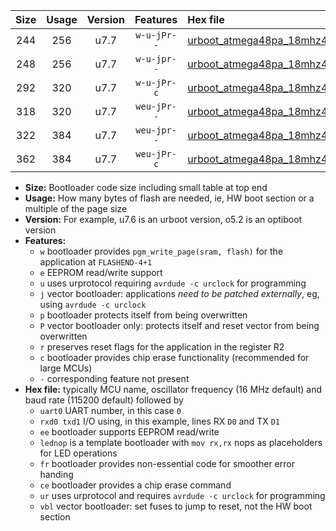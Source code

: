 |Size|Usage|Version|Features|Hex file|
|:-:|:-:|:-:|:-:|:--|
|244|256|u7.7|`w-u-jPr--`|[urboot_atmega48pa_18mhz432_2400bps_uart0_rxd0_txd1_lednop_ur_vbl.hex](https://raw.githubusercontent.com/stefanrueger/urboot.hex/main/mcus/atmega48pa/fcpu_18mhz432/2400_bps/urboot_atmega48pa_18mhz432_2400bps_uart0_rxd0_txd1_lednop_ur_vbl.hex)|
|248|256|u7.7|`w-u-jpr--`|[urboot_atmega48pa_18mhz432_2400bps_uart0_rxd0_txd1_lednop_fr_ur_vbl.hex](https://raw.githubusercontent.com/stefanrueger/urboot.hex/main/mcus/atmega48pa/fcpu_18mhz432/2400_bps/urboot_atmega48pa_18mhz432_2400bps_uart0_rxd0_txd1_lednop_fr_ur_vbl.hex)|
|292|320|u7.7|`w-u-jPr-c`|[urboot_atmega48pa_18mhz432_2400bps_uart0_rxd0_txd1_lednop_fr_ce_ur_vbl.hex](https://raw.githubusercontent.com/stefanrueger/urboot.hex/main/mcus/atmega48pa/fcpu_18mhz432/2400_bps/urboot_atmega48pa_18mhz432_2400bps_uart0_rxd0_txd1_lednop_fr_ce_ur_vbl.hex)|
|318|320|u7.7|`weu-jPr--`|[urboot_atmega48pa_18mhz432_2400bps_uart0_rxd0_txd1_ee_lednop_ur_vbl.hex](https://raw.githubusercontent.com/stefanrueger/urboot.hex/main/mcus/atmega48pa/fcpu_18mhz432/2400_bps/urboot_atmega48pa_18mhz432_2400bps_uart0_rxd0_txd1_ee_lednop_ur_vbl.hex)|
|322|384|u7.7|`weu-jpr--`|[urboot_atmega48pa_18mhz432_2400bps_uart0_rxd0_txd1_ee_lednop_fr_ur_vbl.hex](https://raw.githubusercontent.com/stefanrueger/urboot.hex/main/mcus/atmega48pa/fcpu_18mhz432/2400_bps/urboot_atmega48pa_18mhz432_2400bps_uart0_rxd0_txd1_ee_lednop_fr_ur_vbl.hex)|
|362|384|u7.7|`weu-jPr-c`|[urboot_atmega48pa_18mhz432_2400bps_uart0_rxd0_txd1_ee_lednop_fr_ce_ur_vbl.hex](https://raw.githubusercontent.com/stefanrueger/urboot.hex/main/mcus/atmega48pa/fcpu_18mhz432/2400_bps/urboot_atmega48pa_18mhz432_2400bps_uart0_rxd0_txd1_ee_lednop_fr_ce_ur_vbl.hex)|

- **Size:** Bootloader code size including small table at top end
- **Usage:** How many bytes of flash are needed, ie, HW boot section or a multiple of the page size
- **Version:** For example, u7.6 is an urboot version, o5.2 is an optiboot version
- **Features:**
  + `w` bootloader provides `pgm_write_page(sram, flash)` for the application at `FLASHEND-4+1`
  + `e` EEPROM read/write support
  + `u` uses urprotocol requiring `avrdude -c urclock` for programming
  + `j` vector bootloader: applications *need to be patched externally*, eg, using `avrdude -c urclock`
  + `p` bootloader protects itself from being overwritten
  + `P` vector bootloader only: protects itself and reset vector from being overwritten
  + `r` preserves reset flags for the application in the register R2
  + `c` bootloader provides chip erase functionality (recommended for large MCUs)
  + `-` corresponding feature not present
- **Hex file:** typically MCU name, oscillator frequency (16 MHz default) and baud rate (115200 default) followed by
  + `uart0` UART number, in this case `0`
  + `rxd0 txd1` I/O using, in this example, lines RX `D0` and TX `D1`
  + `ee` bootloader supports EEPROM read/write
  + `lednop` is a template bootloader with `mov rx,rx` nops as placeholders for LED operations
  + `fr` bootloader provides non-essential code for smoother error handing
  + `ce` bootloader provides a chip erase command
  + `ur` uses urprotocol and requires `avrdude -c urclock` for programming
  + `vbl` vector bootloader: set fuses to jump to reset, not the HW boot section
